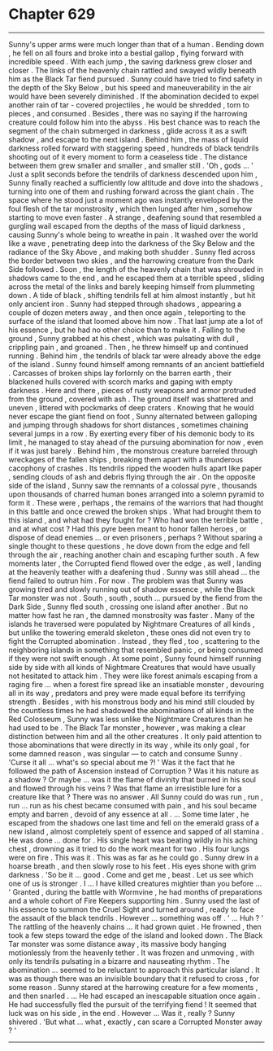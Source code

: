 
# Chapter 629


---

Sunny's upper arms were much longer than that of a human . Bending down , he fell on all fours and broke into a bestial gallop , flying forward with incredible speed . With each jump , the saving darkness grew closer and closer . The links of the heavenly chain rattled and swayed wildly beneath him as the Black Tar fiend pursued .
Sunny could have tried to find safety in the depth of the Sky Below , but his speed and maneuverability in the air would have been severely diminished . If the abomination decided to expel another rain of tar - covered projectiles , he would be shredded , torn to pieces , and consumed . Besides , there was no saying if the harrowing creature could follow him into the abyss .
His best chance was to reach the segment of the chain submerged in darkness , glide across it as a swift shadow , and escape to the next island .
Behind him , the mass of liquid darkness rolled forward with staggering speed , hundreds of black tendrils shooting out of it every moment to form a ceaseless tide . The distance between them grew smaller and smaller , and smaller still .
'Oh , gods … '
Just a split seconds before the tendrils of darkness descended upon him , Sunny finally reached a sufficiently low altitude and dove into the shadows , turning into one of them and rushing forward across the giant chain . The space where he stood just a moment ago was instantly enveloped by the foul flesh of the tar monstrosity , which then lunged after him , somehow starting to move even faster .
A strange , deafening sound that resembled a gurgling wail escaped from the depths of the mass of liquid darkness , causing Sunny's whole being to wreathe in pain . It washed over the world like a wave , penetrating deep into the darkness of the Sky Below and the radiance of the Sky Above , and making both shudder .
Sunny fled across the border between two skies , and the harrowing creature from the Dark Side followed .
Soon , the length of the heavenly chain that was shrouded in shadows came to the end , and he escaped them at a terrible speed , sliding across the metal of the links and barely keeping himself from plummeting down .
A tide of black , shifting tendrils fell at him almost instantly , but hit only ancient iron . Sunny had stepped through shadows , appearing a couple of dozen meters away , and then once again , teleporting to the surface of the island that loomed above him now .
That last jump ate a lot of his essence , but he had no other choice than to make it .
Falling to the ground , Sunny grabbed at his chest , which was pulsating with dull , crippling pain , and groaned . Then , he threw himself up and continued running .
Behind him , the tendrils of black tar were already above the edge of the island .
Sunny found himself among remnants of an ancient battlefield . Carcasses of broken ships lay forlornly on the barren earth , their blackened hulls covered with scorch marks and gaping with empty darkness . Here and there , pieces of rusty weapons and armor protruded from the ground , covered with ash . The ground itself was shattered and uneven , littered with pockmarks of deep craters .
Knowing that he would never escape the giant fiend on foot , Sunny alternated between galloping and jumping through shadows for short distances , sometimes chaining several jumps in a row . By exerting every fiber of his demonic body to its limit , he managed to stay ahead of the pursuing abomination for now , even if it was just barely .
Behind him , the monstrous creature barreled through wreckages of the fallen ships , breaking them apart with a thunderous cacophony of crashes . Its tendrils ripped the wooden hulls apart like paper , sending clouds of ash and debris flying through the air .
On the opposite side of the island , Sunny saw the remnants of a colossal pyre , thousands upon thousands of charred human bones arranged into a solemn pyramid to form it . These were , perhaps , the remains of the warriors that had thought in this battle and once crewed the broken ships .
What had brought them to this island , and what had they fought for ? Who had won the terrible battle , and at what cost ? Had this pyre been meant to honor fallen heroes , or dispose of dead enemies ... or even prisoners , perhaps ?
Without sparing a single thought to these questions , he dove down from the edge and fell through the air , reaching another chain and escaping further south . A few moments later , the Corrupted fiend flowed over the edge , as well , landing at the heavenly teather with a deafening thud .
Sunny was still ahead … the fiend failed to outrun him . For now .
The problem was that Sunny was growing tired and slowly running out of shadow essence , while the Black Tar monster was not .
South , south , south … pursued by the fiend from the Dark Side , Sunny fled south , crossing one island after another . But no matter how fast he ran , the damned monstrosity was faster .
Many of the islands he traversed were populated by Nightmare Creatures of all kinds , but unlike the towering emerald skeleton , these ones did not even try to fight the Corrupted abomination . Instead , they fled , too , scattering to the neighboring islands in something that resembled panic , or being consumed if they were not swift enough .
At some point , Sunny found himself running side by side with all kinds of Nightmare Creatures that would have usually not hesitated to attack him . They were like forest animals escaping from a raging fire … when a forest fire spread like an insatiable monster , devouring all in its way , predators and prey were made equal before its terrifying strength .
Besides , with his monstrous body and his mind still clouded by the countless times he had shadowed the abominations of all kinds in the Red Colosseum , Sunny was less unlike the Nightmare Creatures than he had used to be .
The Black Tar monster , however , was making a clear distinction between him and all the other creatures . It only paid attention to those abominations that were directly in its way , while its only goal , for some damned reason , was singular — to catch and consume Sunny .
'Curse it all … what's so special about me ?! '
Was it the fact that he followed the path of Ascension instead of Corruption ? Was it his nature as a shadow ? Or maybe … was it the flame of divinity that burned in his soul and flowed through his veins ?
Was that flame an irresistible lure for a creature like that ?
There was no answer . All Sunny could do was run , run , run ... run as his chest became consumed with pain , and his soul became empty and barren , devoid of any essence at all .
... Some time later , he escaped from the shadows one last time and fell on the emerald grass of a new island , almost completely spent of essence and sapped of all stamina .
He was done … done for . His single heart was beating wildly in his aching chest , drowning as it tried to do the work meant for two . His four lungs were on fire .
This was it . This was as far as he could go .
Sunny drew in a hoarse breath , and then slowly rose to his feet . His eyes shone with grim darkness .
'So be it … good . Come and get me , beast . Let us see which one of us is stronger . I … I have killed creatures mightier than you before … '
Granted , during the battle with Wormvine , he had months of preparations and a whole cohort of Fire Keepers supporting him .
Sunny used the last of his essence to summon the Cruel Sight and turned around , ready to face the assault of the black tendrils .
However … something was off .
' ... Huh ? '
The rattling of the heavenly chains ... it had grown quiet .
He frowned , then took a few steps toward the edge of the island and looked down .
The Black Tar monster was some distance away , its massive body hanging motionlessly from the heavenly tether . It was frozen and unmoving , with only its tendrils pulsating in a bizarre and nauseating rhythm .
The abomination … seemed to be reluctant to approach this particular island . It was as though there was an invisible boundary that it refused to cross , for some reason .
Sunny stared at the harrowing creature for a few moments , and then snarled .
… He had escaped an inescapable situation once again . He had successfully fled the pursuit of the terrifying fiend ! It seemed that luck was on his side , in the end .
However …
Was it , really ?
Sunny shivered .
'But what … what , exactly , can scare a Corrupted Monster away ? '

---

